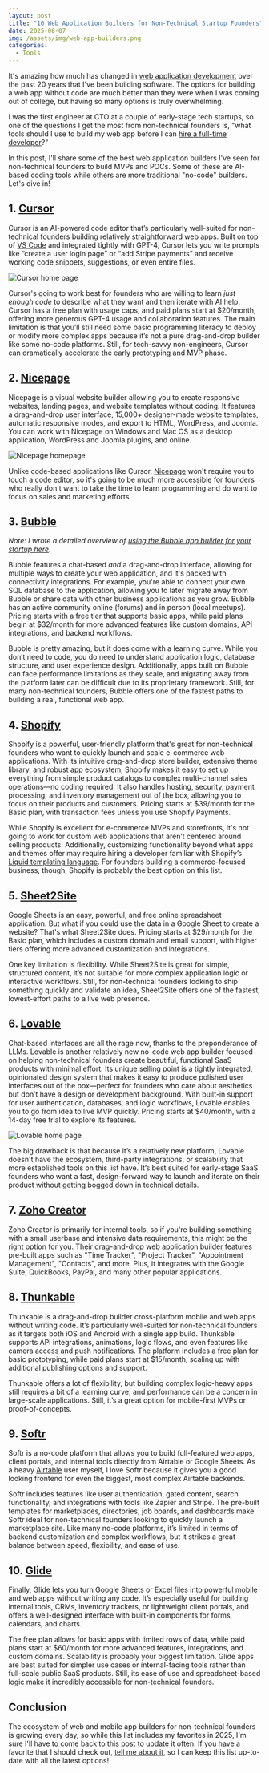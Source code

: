 ```yaml
---
layout: post
title: "10 Web Application Builders for Non-Technical Startup Founders"
date: 2025-08-07
img: /assets/img/web-app-builders.png
categories: 
  - Tools
---
```


It's amazing how much has changed in [web application development](https://www.karllhughes.com/posts/web-applications) over the past 20 years that I've been building software. The options for building a web app without code are much better than they were when I was coming out of college, but having so many options is truly overwhelming.

I was the first engineer at CTO at a couple of early-stage tech startups, so one of the questions I get the most from non-technical founders is, "what tools should I use to build my web app before I can [hire a full-time developer](https://www.karllhughes.com/posts/hiring-process)?"

In this post, I'll share some of the best web application builders I've seen for non-technical founders to build MVPs and POCs. Some of these are AI-based coding tools while others are more traditional "no-code" builders. Let's dive in!

<!-- ad-banner -->

## 1. [Cursor](https://cursor.com/en)

Cursor is an AI-powered code editor that’s particularly well-suited for non-technical founders building relatively straightforward web apps. Built on top of [VS Code](https://code.visualstudio.com/) and integrated tightly with GPT-4, Cursor lets you write prompts like “create a user login page” or “add Stripe payments” and receive working code snippets, suggestions, or even entire files.

![Cursor home page](https://i.imgur.com/P7MAn1l.png)

Cursor's going to work best for founders who are willing to learn *just enough code* to describe what they want and then iterate with AI help. Cursor has a free plan with usage caps, and paid plans start at $20/month, offering more generous GPT-4 usage and collaboration features. The main limitation is that you’ll still need some basic programming literacy to deploy or modify more complex apps because it’s not a pure drag-and-drop builder like some no-code platforms. Still, for tech-savvy non-engineers, Cursor can dramatically accelerate the early prototyping and MVP phase.

## 2. [Nicepage](https://nicepage.com/)
Nicepage is a visual website builder allowing you to create responsive websites, landing pages, and website templates without coding. It features a drag-and-drop user interface, 15,000+ designer-made website templates, automatic responsive modes, and export to HTML, WordPress, and Joomla. You can work with Nicepage on Windows and Mac OS as a desktop application, WordPress and Joomla plugins, and online.

![Nicepage homepage](https://i.imgur.com/fER4J4T.jpeg)

Unlike code-based applications like Cursor, [Nicepage](https://nicepage.com/) won't require you to touch a code editor, so it's going to be much more accessible for founders who really don't want to take the time to learn programming and do want to focus on sales and marketing efforts.

## 3. [Bubble](http://bubble.io/)

_Note: I wrote a detailed overview of [using the Bubble app builder for your startup here](https://www.karllhughes.com/posts/bubble-web-app)._

Bubble features a chat-based _and_ a drag-and-drop interface, allowing for multiple ways to create your web application, and it's packed with connectivity integrations. For example, you're able to connect your own SQL database to the application, allowing you to later migrate away from Bubble or share data with other business applications as you grow. Bubble has an active community online (forums) and in person (local meetups). Pricing starts with a free tier that supports basic apps, while paid plans begin at $32/month for more advanced features like custom domains, API integrations, and backend workflows.

Bubble is pretty amazing, but it does come with a learning curve. While you don’t need to code, you do need to understand application logic, database structure, and user experience design. Additionally, apps built on Bubble can face performance limitations as they scale, and migrating away from the platform later can be difficult due to its proprietary framework. Still, for many non-technical founders, Bubble offers one of the fastest paths to building a real, functional web app.

## 4. [Shopify](https://www.shopify.com/)

Shopify is a powerful, user-friendly platform that's great for non-technical founders who want to quickly launch and scale e-commerce web applications. With its intuitive drag-and-drop store builder, extensive theme library, and robust app ecosystem, Shopify makes it easy to set up everything from simple product catalogs to complex multi-channel sales operations—no coding required. It also handles hosting, security, payment processing, and inventory management out of the box, allowing you to focus on their products and customers. Pricing starts at $39/month for the Basic plan, with transaction fees unless you use Shopify Payments.

While Shopify is excellent for e-commerce MVPs and storefronts, it's not going to work for custom web applications that aren’t centered around selling products. Additionally, customizing functionality beyond what apps and themes offer may require hiring a developer familiar with Shopify’s [Liquid templating language](https://shopify.github.io/liquid/). For founders building a commerce-focused business, though, Shopify is probably the best option on this list.

## 5. [Sheet2Site](https://www.sheet2site.com/)

Google Sheets is an easy, powerful, and free online spreadsheet application. But what if you could use the data in a Google Sheet to create a website? That's what Sheet2Site does. Pricing starts at $29/month for the Basic plan, which includes a custom domain and email support, with higher tiers offering more advanced customization and integrations.

One key limitation is flexibility. While Sheet2Site is great for simple, structured content, it’s not suitable for more complex application logic or interactive workflows. Still, for non-technical founders looking to ship something quickly and validate an idea, Sheet2Site offers one of the fastest, lowest-effort paths to a live web presence.

## 6. [Lovable](https://lovable.dev/)
Chat-based interfaces are all the rage now, thanks to the preponderance of LLMs. Lovable is another relatively new no-code web app builder focused on helping non-technical founders create beautiful, functional SaaS products with minimal effort. Its unique selling point is a tightly integrated, opinionated design system that makes it easy to produce polished user interfaces out of the box—perfect for founders who care about aesthetics but don’t have a design or development background. With built-in support for user authentication, databases, and logic workflows, Lovable enables you to go from idea to live MVP quickly. Pricing starts at $40/month, with a 14-day free trial to explore its features.

![Lovable home page](https://i.imgur.com/ohLl409.png)

The big drawback is that because it’s a relatively new platform, Lovable doesn't have the ecosystem, third-party integrations, or scalability that more established tools on this list have. It’s best suited for early-stage SaaS founders who want a fast, design-forward way to launch and iterate on their product without getting bogged down in technical details.

## 7. [Zoho Creator](https://www.zoho.com/creator/)

Zoho Creator is primarily for internal tools, so if you're building something with a small userbase and intensive data requirements, this might be the right option for you. Their drag-and-drop web application builder features pre-built apps such as "Time Tracker", "Project Tracker", "Appointment Management", "Contacts", and more. Plus, it integrates with the Google Suite, QuickBooks, PayPal, and many other popular applications.

## 8. [Thunkable](https://thunkable.com/)

Thunkable is a drag-and-drop builder cross-platform mobile and web apps without writing code. It’s particularly well-suited for non-technical founders as it targets both iOS and Android with a single app build. Thunkable supports API integrations, animations, logic flows, and even features like camera access and push notifications. The platform includes a free plan for basic prototyping, while paid plans start at $15/month, scaling up with additional publishing options and support.

Thunkable offers a lot of flexibility, but building complex logic-heavy apps still requires a bit of a learning curve, and performance can be a concern in large-scale applications. Still, it’s a great option for mobile-first MVPs or proof-of-concepts.

## 9. [Softr](https://www.goodbarber.com/)

Softr is a no-code platform that allows you to build full-featured web apps, client portals, and internal tools directly from Airtable or Google Sheets. As a heavy [Airtable](https://airtable.com/invite/r/4EaSmQNr) user myself, I love Softr because it gives you a good looking frontend for even the biggest, most complex Airtable backends.

Softr includes features like user authentication, gated content, search functionality, and integrations with tools like Zapier and Stripe. The pre-built templates for marketplaces, directories, job boards, and dashboards make Softr ideal for non-technical founders looking to quickly launch a marketplace site. Like many no-code platforms, it’s limited in terms of backend customization and complex workflows, but it strikes a great balance between speed, flexibility, and ease of use.

## 10. [Glide](https://www.glideapps.com/)

Finally, Glide lets you turn Google Sheets or Excel files into powerful mobile and web apps without writing any code. It’s especially useful for building internal tools, CRMs, inventory trackers, or lightweight client portals, and offers a well-designed interface with built-in components for forms, calendars, and charts. 

The free plan allows for basic apps with limited rows of data, while paid plans start at $60/month for more advanced features, integrations, and custom domains. Scalability is probably your biggest limitation. Glide apps are best suited for simpler use cases or internal-facing tools rather than full-scale public SaaS products. Still, its ease of use and spreadsheet-based logic make it incredibly accessible for non-technical founders.

## Conclusion

The ecosystem of web and mobile app builders for non-technical founders is growing every day, so while this list includes my favorites in 2025, I'm sure I'll have to come back to this post to update it often. If you have a favorite that I should check out, [tell me about it](mailto:khughes.me@gmail.com), so I can keep this list up-to-date with all the latest options!

